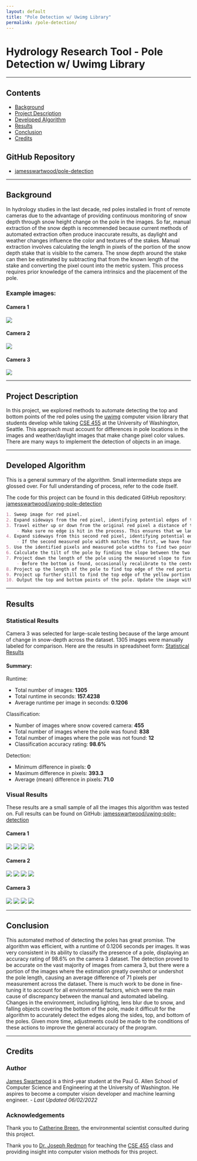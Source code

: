 ```yaml
---
layout: default
title: "Pole Detection w/ Uwimg Library"
permalink: /pole-detection/
---
```


# Hydrology Research Tool - Pole Detection w/ Uwimg Library

---

## Contents

- <a href="#background">Background</a>
- <a href="#description">Project Description</a>
- <a href="#algorithm">Developed Algorithm</a>
- <a href="#results">Results</a>
- <a href="#conclusion">Conclusion</a>
- <a href="#credits">Credits</a>

## GitHub Repository
- [jamesswartwood/pole-detection](https://github.com/jamesswartwood/pole-detection)

---

<section id="background"></section>

## Background

In hydrology studies in the last decade, red poles installed in front of remote cameras due to the advantage of providing continuous monitoring of snow depth through snow height change on the pole in the images. So far, manual extraction of the snow depth is recommended because current methods of automated extraction often produce inaccurate results, as daylight and weather changes influence the color and textures of the stakes. Manual extraction involves calculating the length in pixels of the portion of the snow depth stake that is visible to the camera. The snow depth around the stake can then be estimated by subtracting that from the known length of the stake and converting the pixel count into the metric system. This process requires prior knowledge of the camera intrinsics and the placement of the pole.

### Example images:

#### Camera 1

![](images/data/c1_pole2.jpg)

#### Camera 2

![](images/data/c2_pole3.jpg)

#### Camera 3

![](images/data/c3_pole3.jpg)

---

<section id="description"></section>

## Project Description
 
In this project, we explored methods to automate detecting the top and bottom points of the red poles using the [uwimg](https://github.com/pjreddie/uwimg/) computer vision library that students develop while taking [CSE 455](https://courses.cs.washington.edu/courses/cse455/22sp/) at the University of Washington, Seattle. This approach must account for differences in pole locations in the images and weather/daylight images that make change pixel color values. There are many ways to implement the detection of objects in an image.

---

<section id="algorithm"></section>

## Developed Algorithm

This is a general summary of the algorithm. Small intermediate steps are glossed over. For full understanding of process, refer to the code itself.

The code for this project can be found in this dedicated GitHub repository: [jamesswartwood/uwing-pole-detection](https://github.com/jamesswartwood/pole-detection)

```markdown
1. Sweep image for red pixel.
2. Expand sideways from the red pixel, identifying potential edges of the pole and measuring prospective pole width.
3. Travel either up or down from the original red pixel a distance of the measured width.
    - Make sure no edge is hit in the process. This ensures that we land on another pixel on the body of the pole. Otherwise, continue step 1.
4. Expand sideways from this second red pixel, identifying potential edges of the pole and measuring prospective pole width.
    - If the second measured pole width matches the first, we have found the pole. Otherwise, continue step 1.
5. Use the identified pixels and measured pole widths to find two points along the very center of the pole.
6. Calculate the tilt of the pole by finding the slope between the two points.
7. Project down the length of the pole using the measured slope to find the bottom edge.
    - Before the bottom is found, occasionally recalibrate to the center of the pole to account for any bend in the pole and recalculate the slope.
8. Project up the length of the pole to find top edge of the red portion of the pole.
9. Project up further still to find the top edge of the yellow portion of the pole.
10. Output the top and bottom points of the pole. Update the image with annotations of the detection.
```

---

<section id="results"></section>

## Results

### Statistical Results

Camera 3 was selected for large-scale testing because of the large amount of change in snow-depth across the dataset. 1305 images were manually labeled for comparison. Here are the results in spreadsheet form: [Statistical Results](https://github.com/jamesswartwood/jamesswartwood.github.io/blob/main/data/camera_3_data.csv)

#### Summary:

Runtime:

- Total number of images: **1305**
- Total runtime in seconds: **157.4238**
- Average runtime per image in seconds: **0.1206**

Classification:

- Number of images where snow covered camera: **455**
- Total number of images where the pole was found: **838**
- Total number of images where the pole was not found: **12**
- Classification accuracy rating: **98.6%**

Detection:

- Minimum difference in pixels: **0**
- Maximum difference in pixels: **393.3**
- Average (mean) difference in pixels: **71.0**

### Visual Results

These results are a small sample of all the images this algorithm was tested on. Full results can be found on GitHub: [jamesswartwood/uwing-pole-detection](https://github.com/jamesswartwood/pole-detection)

#### Camera 1

![](images/annotated/c1_pole1.jpg)
![](images/annotated/c1_pole2.jpg)
![](images/annotated/c1_pole3.jpg)
![](images/annotated/c1_pole4.jpg)

#### Camera 2

![](images/annotated/c2_pole1.jpg)
![](images/annotated/c2_pole2.jpg)
![](images/annotated/c2_pole3.jpg)
![](images/annotated/c2_pole4.jpg)

#### Camera 3

![](images/annotated/c3_pole1.jpg)
![](images/annotated/c3_pole2.jpg)
![](images/annotated/c3_pole3.jpg)
![](images/annotated/c3_pole4.jpg)

---

<section id="conclusion"></section>

## Conclusion

This automated method of detecting the poles has great promise. The algorithm was efficient, with a runtime of 0.1206 seconds per images. It was very consistent in its ability to classify the presence of a pole, displaying an accuracy rating of 98.6% on the camera 3 dataset. The detection proved to be accurate on the vast majority of images from camera 3, but there were a portion of the images where the estimation greatly overshot or undershot the pole length, causing an average difference of 71 pixels per measurement across the dataset. There is much work to be done in fine-tuning it to account for all environmental factors, which were the main cause of discrepancy between the manual and automated labeling. Changes in the environment, including lighting, lens blur due to snow, and falling objects covering the bottom of the pole, made it difficult for the algorithm to accurately detect the edges along the sides, top, and bottom of the poles. Given more time, adjustments could be made to the conditions of these actions to improve the general accuracy of the program.

---

<section id="credits"></section>

## Credits

### Author

[James Swartwood](https://www.linkedin.com/in/jamesswartwood/) is a third-year student at the Paul G. Allen School of Computer Science and Engineering at the University of Washington. He aspires to become a computer vision developer and machine learning engineer. *- Last Updated 06/02/2022*

### Acknowledgements

Thank you to [Catherine Breen](https://www.linkedin.com/in/katie-m-breen/), the environmental scientist consulted during this project.

Thank you to [Dr. Joseph Redmon](https://pjreddie.com/) for teaching the [CSE 455](https://courses.cs.washington.edu/courses/cse455/22sp/) class and providing insight into computer vision methods for this project.